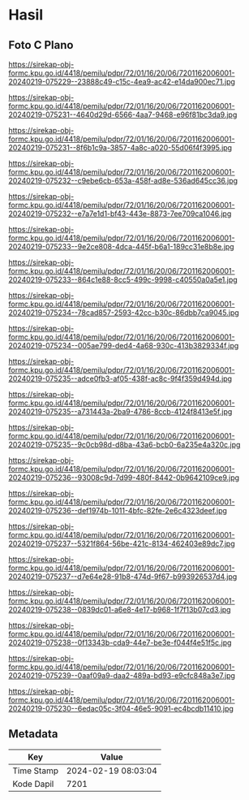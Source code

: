 # Hasil

## Foto C Plano

https://sirekap-obj-formc.kpu.go.id/4418/pemilu/pdpr/72/01/16/20/06/7201162006001-20240219-075229--23888c49-c15c-4ea9-ac42-e14da900ec71.jpg

https://sirekap-obj-formc.kpu.go.id/4418/pemilu/pdpr/72/01/16/20/06/7201162006001-20240219-075231--4640d29d-6566-4aa7-9468-e96f81bc3da9.jpg

https://sirekap-obj-formc.kpu.go.id/4418/pemilu/pdpr/72/01/16/20/06/7201162006001-20240219-075231--8f6b1c9a-3857-4a8c-a020-55d06f4f3995.jpg

https://sirekap-obj-formc.kpu.go.id/4418/pemilu/pdpr/72/01/16/20/06/7201162006001-20240219-075232--c9ebe6cb-653a-458f-ad8e-536ad645cc36.jpg

https://sirekap-obj-formc.kpu.go.id/4418/pemilu/pdpr/72/01/16/20/06/7201162006001-20240219-075232--e7a7e1d1-bf43-443e-8873-7ee709ca1046.jpg

https://sirekap-obj-formc.kpu.go.id/4418/pemilu/pdpr/72/01/16/20/06/7201162006001-20240219-075233--9e2ce808-4dca-445f-b6a1-189cc31e8b8e.jpg

https://sirekap-obj-formc.kpu.go.id/4418/pemilu/pdpr/72/01/16/20/06/7201162006001-20240219-075233--864c1e88-8cc5-499c-9998-c40550a0a5e1.jpg

https://sirekap-obj-formc.kpu.go.id/4418/pemilu/pdpr/72/01/16/20/06/7201162006001-20240219-075234--78cad857-2593-42cc-b30c-86dbb7ca9045.jpg

https://sirekap-obj-formc.kpu.go.id/4418/pemilu/pdpr/72/01/16/20/06/7201162006001-20240219-075234--005ae799-ded4-4a68-930c-413b3829334f.jpg

https://sirekap-obj-formc.kpu.go.id/4418/pemilu/pdpr/72/01/16/20/06/7201162006001-20240219-075235--adce0fb3-af05-438f-ac8c-9f4f359d494d.jpg

https://sirekap-obj-formc.kpu.go.id/4418/pemilu/pdpr/72/01/16/20/06/7201162006001-20240219-075235--a731443a-2ba9-4786-8ccb-4124f8413e5f.jpg

https://sirekap-obj-formc.kpu.go.id/4418/pemilu/pdpr/72/01/16/20/06/7201162006001-20240219-075235--9c0cb98d-d8ba-43a6-bcb0-6a235e4a320c.jpg

https://sirekap-obj-formc.kpu.go.id/4418/pemilu/pdpr/72/01/16/20/06/7201162006001-20240219-075236--93008c9d-7d99-480f-8442-0b9642109ce9.jpg

https://sirekap-obj-formc.kpu.go.id/4418/pemilu/pdpr/72/01/16/20/06/7201162006001-20240219-075236--def1974b-1011-4bfc-82fe-2e6c4323deef.jpg

https://sirekap-obj-formc.kpu.go.id/4418/pemilu/pdpr/72/01/16/20/06/7201162006001-20240219-075237--5321f864-56be-421c-8134-462403e89dc7.jpg

https://sirekap-obj-formc.kpu.go.id/4418/pemilu/pdpr/72/01/16/20/06/7201162006001-20240219-075237--d7e64e28-91b8-474d-9f67-b993926537d4.jpg

https://sirekap-obj-formc.kpu.go.id/4418/pemilu/pdpr/72/01/16/20/06/7201162006001-20240219-075238--0839dc01-a6e8-4e17-b968-1f7f13b07cd3.jpg

https://sirekap-obj-formc.kpu.go.id/4418/pemilu/pdpr/72/01/16/20/06/7201162006001-20240219-075238--0f13343b-cda9-44e7-be3e-f044f4e51f5c.jpg

https://sirekap-obj-formc.kpu.go.id/4418/pemilu/pdpr/72/01/16/20/06/7201162006001-20240219-075239--0aaf09a9-daa2-489a-bd93-e9cfc848a3e7.jpg

https://sirekap-obj-formc.kpu.go.id/4418/pemilu/pdpr/72/01/16/20/06/7201162006001-20240219-075230--6edac05c-3f04-46e5-9091-ec4bcdb11410.jpg


## Metadata

| Key        | Value               |
| ---------- | ------------------- |
| Time Stamp | 2024-02-19 08:03:04 |
| Kode Dapil | 7201                |



